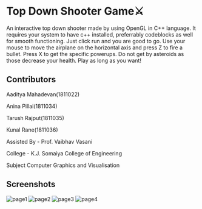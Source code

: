# Top Down Shooter Game⚔



An interactive top down shooter made by using OpenGL in C++ language. It requires your system to have c++ installed, preferrably codeblocks as well for smooth functioning. 
Just click run and you are good to go.
Use your mouse to move the airplane on the horizontal axis and press Z to fire a bullet.
Press X to get the specific powerups.
Do not get by asteroids as those decrease your health.
Play as long as you want!

## Contributors
Aaditya Mahadevan(1811022)

Anina Pillai(1811034)

Tarush Rajput(1811035)

Kunal Rane(1811036)

Assisted By - Prof. Vaibhav Vasani

College  - K.J. Somaiya College of Engineering


Subject Computer Graphics and Visualisation

## Screenshots
![page1](https://user-images.githubusercontent.com/56498084/100494756-bfda9600-316a-11eb-8d28-81916f1eac85.JPG)
![page2](https://user-images.githubusercontent.com/56498084/100471212-d0a1f200-30ff-11eb-8be5-0e3bbcc703c8.JPG)
![page3](https://user-images.githubusercontent.com/56498084/100471226-def00e00-30ff-11eb-9efa-20ca1b0efd21.JPG)
![page4](https://user-images.githubusercontent.com/56498084/100471242-e8797600-30ff-11eb-96f6-11cf6d31757d.JPG)

